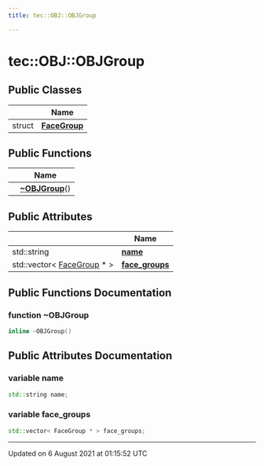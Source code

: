 ```yaml
---
title: tec::OBJ::OBJGroup

---
```


# tec::OBJ::OBJGroup





## Public Classes

|                | Name           |
| -------------- | -------------- |
| struct | **[FaceGroup](/engine/Classes/structtec_1_1_o_b_j_1_1_o_b_j_group_1_1_face_group/)**  |

## Public Functions

|                | Name           |
| -------------- | -------------- |
| | **[~OBJGroup](/engine/Classes/structtec_1_1_o_b_j_1_1_o_b_j_group/#function-~objgroup)**() |

## Public Attributes

|                | Name           |
| -------------- | -------------- |
| std::string | **[name](/engine/Classes/structtec_1_1_o_b_j_1_1_o_b_j_group/#variable-name)**  |
| std::vector< [FaceGroup](/engine/Classes/structtec_1_1_o_b_j_1_1_o_b_j_group_1_1_face_group/) * > | **[face_groups](/engine/Classes/structtec_1_1_o_b_j_1_1_o_b_j_group/#variable-face_groups)**  |

## Public Functions Documentation

### function ~OBJGroup

```cpp
inline ~OBJGroup()
```


## Public Attributes Documentation

### variable name

```cpp
std::string name;
```


### variable face_groups

```cpp
std::vector< FaceGroup * > face_groups;
```


-------------------------------

Updated on  6 August 2021 at 01:15:52 UTC
